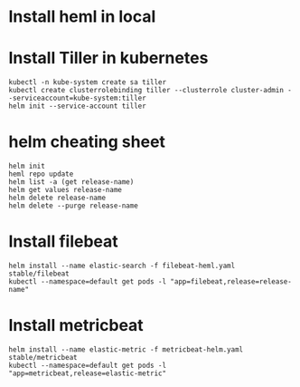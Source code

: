 # Install heml in local

# Install Tiller in kubernetes
```
kubectl -n kube-system create sa tiller
kubectl create clusterrolebinding tiller --clusterrole cluster-admin --serviceaccount=kube-system:tiller
helm init --service-account tiller
```

# helm cheating sheet
```
helm init
heml repo update
helm list -a (get release-name)
helm get values release-name
helm delete release-name
helm delete --purge release-name
```

# Install filebeat
```
helm install --name elastic-search -f filebeat-heml.yaml stable/filebeat
kubectl --namespace=default get pods -l "app=filebeat,release=release-name"
```

# Install metricbeat
```
helm install --name elastic-metric -f metricbeat-helm.yaml stable/metricbeat
kubectl --namespace=default get pods -l "app=metricbeat,release=elastic-metric"
```
